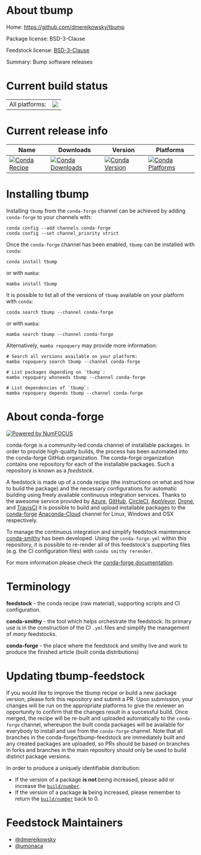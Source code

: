 About tbump
===========

Home: https://github.com/dmerejkowsky/tbump

Package license: BSD-3-Clause

Feedstock license: [BSD-3-Clause](https://github.com/conda-forge/tbump-feedstock/blob/main/LICENSE.txt)

Summary: Bump software releases

Current build status
====================


<table><tr><td>All platforms:</td>
    <td>
      <a href="https://dev.azure.com/conda-forge/feedstock-builds/_build/latest?definitionId=14823&branchName=main">
        <img src="https://dev.azure.com/conda-forge/feedstock-builds/_apis/build/status/tbump-feedstock?branchName=main">
      </a>
    </td>
  </tr>
</table>

Current release info
====================

| Name | Downloads | Version | Platforms |
| --- | --- | --- | --- |
| [![Conda Recipe](https://img.shields.io/badge/recipe-tbump-green.svg)](https://anaconda.org/conda-forge/tbump) | [![Conda Downloads](https://img.shields.io/conda/dn/conda-forge/tbump.svg)](https://anaconda.org/conda-forge/tbump) | [![Conda Version](https://img.shields.io/conda/vn/conda-forge/tbump.svg)](https://anaconda.org/conda-forge/tbump) | [![Conda Platforms](https://img.shields.io/conda/pn/conda-forge/tbump.svg)](https://anaconda.org/conda-forge/tbump) |

Installing tbump
================

Installing `tbump` from the `conda-forge` channel can be achieved by adding `conda-forge` to your channels with:

```
conda config --add channels conda-forge
conda config --set channel_priority strict
```

Once the `conda-forge` channel has been enabled, `tbump` can be installed with `conda`:

```
conda install tbump
```

or with `mamba`:

```
mamba install tbump
```

It is possible to list all of the versions of `tbump` available on your platform with `conda`:

```
conda search tbump --channel conda-forge
```

or with `mamba`:

```
mamba search tbump --channel conda-forge
```

Alternatively, `mamba repoquery` may provide more information:

```
# Search all versions available on your platform:
mamba repoquery search tbump --channel conda-forge

# List packages depending on `tbump`:
mamba repoquery whoneeds tbump --channel conda-forge

# List dependencies of `tbump`:
mamba repoquery depends tbump --channel conda-forge
```


About conda-forge
=================

[![Powered by
NumFOCUS](https://img.shields.io/badge/powered%20by-NumFOCUS-orange.svg?style=flat&colorA=E1523D&colorB=007D8A)](https://numfocus.org)

conda-forge is a community-led conda channel of installable packages.
In order to provide high-quality builds, the process has been automated into the
conda-forge GitHub organization. The conda-forge organization contains one repository
for each of the installable packages. Such a repository is known as a *feedstock*.

A feedstock is made up of a conda recipe (the instructions on what and how to build
the package) and the necessary configurations for automatic building using freely
available continuous integration services. Thanks to the awesome service provided by
[Azure](https://azure.microsoft.com/en-us/services/devops/), [GitHub](https://github.com/),
[CircleCI](https://circleci.com/), [AppVeyor](https://www.appveyor.com/),
[Drone](https://cloud.drone.io/welcome), and [TravisCI](https://travis-ci.com/)
it is possible to build and upload installable packages to the
[conda-forge](https://anaconda.org/conda-forge) [Anaconda-Cloud](https://anaconda.org/)
channel for Linux, Windows and OSX respectively.

To manage the continuous integration and simplify feedstock maintenance
[conda-smithy](https://github.com/conda-forge/conda-smithy) has been developed.
Using the ``conda-forge.yml`` within this repository, it is possible to re-render all of
this feedstock's supporting files (e.g. the CI configuration files) with ``conda smithy rerender``.

For more information please check the [conda-forge documentation](https://conda-forge.org/docs/).

Terminology
===========

**feedstock** - the conda recipe (raw material), supporting scripts and CI configuration.

**conda-smithy** - the tool which helps orchestrate the feedstock.
                   Its primary use is in the construction of the CI ``.yml`` files
                   and simplify the management of *many* feedstocks.

**conda-forge** - the place where the feedstock and smithy live and work to
                  produce the finished article (built conda distributions)


Updating tbump-feedstock
========================

If you would like to improve the tbump recipe or build a new
package version, please fork this repository and submit a PR. Upon submission,
your changes will be run on the appropriate platforms to give the reviewer an
opportunity to confirm that the changes result in a successful build. Once
merged, the recipe will be re-built and uploaded automatically to the
`conda-forge` channel, whereupon the built conda packages will be available for
everybody to install and use from the `conda-forge` channel.
Note that all branches in the conda-forge/tbump-feedstock are
immediately built and any created packages are uploaded, so PRs should be based
on branches in forks and branches in the main repository should only be used to
build distinct package versions.

In order to produce a uniquely identifiable distribution:
 * If the version of a package **is not** being increased, please add or increase
   the [``build/number``](https://docs.conda.io/projects/conda-build/en/latest/resources/define-metadata.html#build-number-and-string).
 * If the version of a package **is** being increased, please remember to return
   the [``build/number``](https://docs.conda.io/projects/conda-build/en/latest/resources/define-metadata.html#build-number-and-string)
   back to 0.

Feedstock Maintainers
=====================

* [@dmerejkowsky](https://github.com/dmerejkowsky/)
* [@umonaca](https://github.com/umonaca/)

